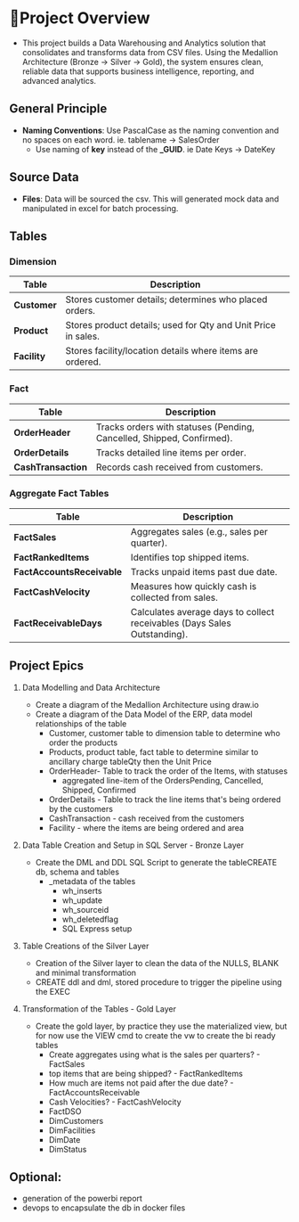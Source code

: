 # 🚀Project Overview
- This project builds a Data Warehousing and Analytics solution that consolidates and transforms data from CSV files. Using the Medallion Architecture (Bronze → Silver → Gold), the system ensures clean, reliable data that supports business intelligence, reporting, and advanced analytics. 

## General Principle
- **Naming Conventions**: Use PascalCase as the naming convention and no spaces on each word. ie. tablename -> SalesOrder
    - Use naming of **key** instead of the **_GUID**. ie Date Keys -> DateKey

## Source Data
- **Files**: Data will be sourced the csv. This will generated mock data and manipulated in excel for batch processing. 

## Tables

### Dimension

| Table        | Description                                                   |
| ------------ | ------------------------------------------------------------- |
| **Customer** | Stores customer details; determines who placed orders.        |
| **Product**  | Stores product details; used for Qty and Unit Price in sales. |
| **Facility** | Stores facility/location details where items are ordered.     |

### Fact
| Table               | Description                                                           |
| ------------------- | --------------------------------------------------------------------- |
| **OrderHeader**     | Tracks orders with statuses (Pending, Cancelled, Shipped, Confirmed). |
| **OrderDetails**    | Tracks detailed line items per order.                                 |
| **CashTransaction** | Records cash received from customers.                                 |

### Aggregate Fact Tables
| Table                      | Description                                                              |
| -------------------------- | ------------------------------------------------------------------------ |
| **FactSales**              | Aggregates sales (e.g., sales per quarter).                              |
| **FactRankedItems**        | Identifies top shipped items.                                            |
| **FactAccountsReceivable** | Tracks unpaid items past due date.                                       |
| **FactCashVelocity**       | Measures how quickly cash is collected from sales.                       |
| **FactReceivableDays**                | Calculates average days to collect receivables (Days Sales Outstanding). |


## Project Epics

1. Data Modelling and Data Architecture
    - Create a diagram of the Medallion Architecture using draw.io
    - Create a diagram of the Data Model of the ERP, data model relationships of the table
        - Customer, customer table to dimension table to determine who order the products
        -  Products, product table, fact table to determine similar to ancillary charge tableQty then the Unit Price
        - OrderHeader- Table to track the order of the Items, with statuses
            - aggregated line-item of the OrdersPending, Cancelled, Shipped, Confirmed
        - OrderDetails - Table to track the line items that's being ordered by the customers
        - CashTransaction - cash received from the customers
        - Facility - where the items are being ordered and area

2. Data Table Creation and Setup in SQL Server - Bronze Layer
    - Create the DML and DDL SQL Script to generate the tableCREATE db, schema and tables
        - _metadata of the tables
            - wh_inserts
            - wh_update
            - wh_sourceid
            - wh_deletedflag
            - SQL Express setup

3. Table Creations of the Silver Layer

    - Creation of the Silver layer to clean the data of the NULLS, BLANK and minimal transformation
    - CREATE ddl and dml, stored procedure to trigger the pipeline using the EXEC

4. Transformation of the Tables - Gold Layer

    - Create the gold layer, by practice they use the materialized view, but for now use the VIEW cmd to create the vw to create the bi ready tables
        - Create aggregates using what is the sales per quarters? - FactSales 
        - top items that are being shipped? - FactRankedItems
        - How much are items not paid after the due date? - FactAccountsReceivable
        - Cash Velocities? - FactCashVelocity
        - FactDSO
        - DimCustomers
        - DimFacilities
        - DimDate
        - DimStatus


## Optional:
- generation of the powerbi report
- devops to encapsulate the db in docker files

